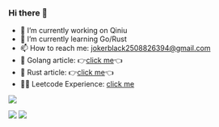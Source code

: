 ### Hi there 👋

- 🔭 I’m currently working on Qiniu
- 🌱 I’m currently learning Go/Rust
- 📫 How to reach me: jokerblack2508826394@gmail.com
- 📖 Golang article: 👉[click me](https://github.com/SuanCaiYv/GoBaseLearn/blob/master/advance/doc/1.md)👈
- 📖 Rust article: 👉[click me](https://github.com/SuanCaiYv/rust_learn/blob/master/doc/1.md)👈
- 🧑‍💻 Leetcode Experience: [click me](https://github.com/SuanCaiYv/note)

![](https://github-readme-stats.vercel.app/api?username=SuanCaiYv)

![](https://stats.justsong.cn/api/juejin?id=272334615486008)
![](https://stats.justsong.cn/api/leetcode?username=cauliflower_msl&cn=true)
